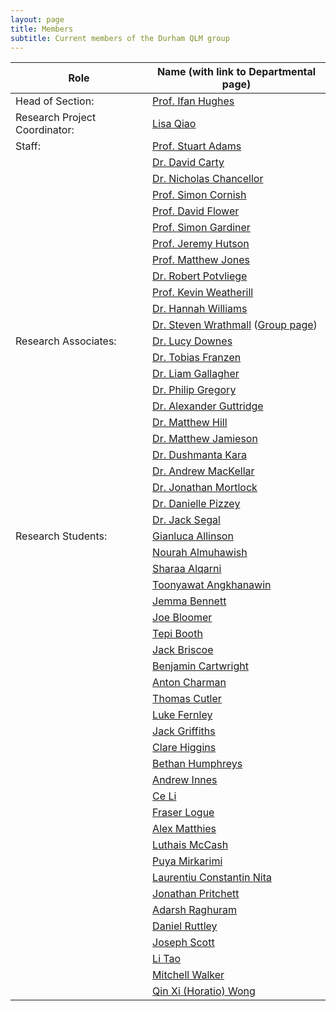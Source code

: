 ```yaml
---
layout: page
title: Members 
subtitle: Current members of the Durham QLM group
---
```

|Role|	Name (with link to Departmental page)|
|---|---|
|Head of Section:	|[Prof. Ifan Hughes](https://www.durham.ac.uk/staff/i-g-hughes/)|
|Research Project Coordinator:	|[Lisa Qiao](https://www.durham.ac.uk/staff/liang-qiao/)|
|Staff:	|[Prof. Stuart Adams](https://www.durham.ac.uk/staff/c-s-adams/)|    
|   |[Dr. David Carty](https://www.durham.ac.uk/staff/david-carty/)|
|	|[Dr. Nicholas Chancellor](https://www.durham.ac.uk/staff/nicholas-chancellor/)|
|	|[Prof. Simon Cornish](https://www.durham.ac.uk/staff/s-l-cornish/)|
|	|[Prof. David Flower](https://www.durham.ac.uk/staff/david-flower/)|
|	|[Prof. Simon Gardiner](https://www.durham.ac.uk/staff/s-a-gardiner/)|
|   |[Prof. Jeremy Hutson](https://www.durham.ac.uk/staff/j-m-hutson/)|
|	|[Prof. Matthew Jones](https://www.durham.ac.uk/staff/m-p-a-jones/)|
|	|[Dr. Robert Potvliege](https://www.durham.ac.uk/staff/r-m-potvliege/)|
|	|[Prof. Kevin Weatherill](https://www.durham.ac.uk/staff/k-j-weatherill/)|
|	|[Dr. Hannah Williams](https://www.durham.ac.uk/staff/hannah-williams4/)|
|	|[Dr. Steven Wrathmall](https://www.durham.ac.uk/staff/s-a-wrathmall/) ([Group page](saw))|
|Research Associates:   |[Dr. Lucy Downes](https://www.durham.ac.uk/staff/lucy-downes/)|
|   |[Dr. Tobias Franzen](https://www.durham.ac.uk/staff/tobias-franzen/)|
|   |[Dr. Liam Gallagher](https://www.durham.ac.uk/staff/liam-a-gallagher/)|
|   |[Dr. Philip Gregory](https://www.durham.ac.uk/staff/p-d-gregory/)|
|   |[Dr. Alexander Guttridge](https://www.durham.ac.uk/staff/alexander-guttridge/)|
|   |[Dr. Matthew Hill](https://www.durham.ac.uk/staff/matthew-hill2/)|
|   |[Dr. Matthew Jamieson](https://www.durham.ac.uk/staff/matthew-j-jamieson/)|
|   |[Dr. Dushmanta Kara](https://www.durham.ac.uk/staff/dushmanta-kara/)|
|   |[Dr. Andrew MacKellar](https://www.durham.ac.uk/staff/andrew-r-mackellar/)|
|   |[Dr. Jonathan Mortlock](https://www.durham.ac.uk/staff/jonathan-m-mortlock/)|
|   |[Dr. Danielle Pizzey](https://www.durham.ac.uk/staff/danielle-boddy/)|
|   |[Dr. Jack Segal](https://www.durham.ac.uk/staff/jack-d-segal/)|
|Research Students:   |[Gianluca Allinson](https://www.durham.ac.uk/staff/gianluca-allinson/)|
|   |[Nourah Almuhawish](https://www.durham.ac.uk/staff/nourah-f-almuhawish/)|
|   |[Sharaa Alqarni](https://www.durham.ac.uk/staff/sharaa-alqarni/)|
|   |[Toonyawat Angkhanawin](https://www.durham.ac.uk/staff/toonyawat-angkhanawin/)|
|   |[Jemma Bennett](https://www.durham.ac.uk/staff/jemma-e-bennett/)|
|   |[Joe Bloomer](https://www.durham.ac.uk/staff/joe-t-bloomer/)|
|   |[Tepi Booth](https://www.durham.ac.uk/staff/imhotep-t-booth/)|
|   |[Jack Briscoe](https://www.durham.ac.uk/staff/jack-d-briscoe/)|
|   |[Benjamin Cartwright](https://www.durham.ac.uk/staff/benjamin-s-cartwright/)|
|   |[Anton Charman](https://www.durham.ac.uk/staff/anton-charman/)|
|   |[Thomas Cutler](https://www.durham.ac.uk/staff/thomas-cutler/)|
|   |[Luke Fernley](https://www.durham.ac.uk/staff/luke-fernley/)|
|   |[Jack Griffiths](https://www.durham.ac.uk/staff/jack-griffiths/)|
|   |[Clare Higgins](https://www.durham.ac.uk/staff/clare-r-higgins/)|
|   |[Bethan Humphreys](https://www.durham.ac.uk/staff/bethan-humphreys/)|
|   |[Andrew Innes](https://www.durham.ac.uk/staff/andrew-d-innes/)|
|   |[Ce Li](https://www.durham.ac.uk/staff/ce-li/)|
|   |[Fraser Logue](https://www.durham.ac.uk/staff/fraser-d-logue2/)|
|   |[Alex Matthies](https://www.durham.ac.uk/staff/jonas-a-matthies/)|
|   |[Luthais McCash](https://www.durham.ac.uk/staff/luthais-mccash/)|
|   |[Puya Mirkarimi](https://www.durham.ac.uk/staff/puya-mirkarimi/)|
|   |[Laurentiu Constantin Nita](https://www.durham.ac.uk/staff/laurentiu-c-nita/)|
|   |[Jonathan Pritchett](https://www.durham.ac.uk/staff/jonathan-pritchett/)|
|   |[Adarsh Raghuram](https://www.durham.ac.uk/staff/adarsh-p-raghuram/)|
|   |[Daniel Ruttley](https://www.durham.ac.uk/staff/daniel-k-ruttley/)|
|   |[Joseph Scott](https://www.durham.ac.uk/staff/joseph-p-scott/)|
|   |[Li Tao](https://www.durham.ac.uk/staff/li-tao/)|
|   |[Mitchell Walker](https://www.durham.ac.uk/staff/mitchell-j-walker/)|
|   |[Qin Xi (Horatio) Wong](https://www.durham.ac.uk/staff/qin-x-wong/)|
